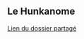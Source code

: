 ## Le Hunkanome

[Lien du dossier partagé](https://insalyonfrance-my.sharepoint.com/:f:/g/personal/amerle2_insa-lyon_fr/EvcsxBYHSANMpn7kdgtvuP4BhOLYyBT8yDIPMJlfzfO_xg?e=MEE9MO)
